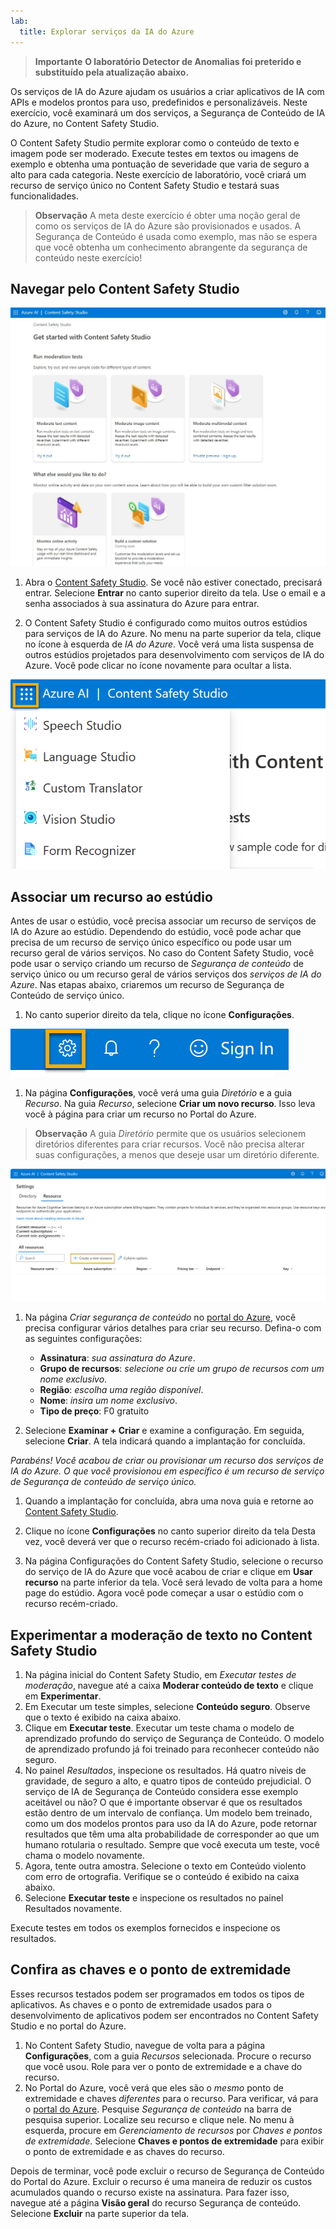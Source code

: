 ```yaml
---
lab:
  title: Explorar serviços da IA do Azure
---
```


> **Importante**
> **O laboratório Detector de Anomalias foi preterido e substituído pela atualização abaixo.**

Os serviços de IA do Azure ajudam os usuários a criar aplicativos de IA com APIs e modelos prontos para uso, predefinidos e personalizáveis. Neste exercício, você examinará um dos serviços, a Segurança de Conteúdo de IA do Azure, no Content Safety Studio. 

O Content Safety Studio permite explorar como o conteúdo de texto e imagem pode ser moderado. Execute testes em textos ou imagens de exemplo e obtenha uma pontuação de severidade que varia de seguro a alto para cada categoria. Neste exercício de laboratório, você criará um recurso de serviço único no Content Safety Studio e testará suas funcionalidades. 

> **Observação** A meta deste exercício é obter uma noção geral de como os serviços de IA do Azure são provisionados e usados. A Segurança de Conteúdo é usada como exemplo, mas não se espera que você obtenha um conhecimento abrangente da segurança de conteúdo neste exercício!

## Navegar pelo Content Safety Studio 

![Captura de tela da página de aterrissagem do estúdio de segurança de conteúdo.](./media/content-safety/content-safety-getting-started.png)


1. Abra o [Content Safety Studio](https://contentsafety.cognitive.azure.com?azure-portal=true). Se você não estiver conectado, precisará entrar. Selecione **Entrar** no canto superior direito da tela. Use o email e a senha associados à sua assinatura do Azure para entrar. 

1. O Content Safety Studio é configurado como muitos outros estúdios para serviços de IA do Azure. No menu na parte superior da tela, clique no ícone à esquerda de *IA do Azure*. Você verá uma lista suspensa de outros estúdios projetados para desenvolvimento com serviços de IA do Azure. Você pode clicar no ícone novamente para ocultar a lista.

![Uma captura de tela do menu do Content Safety Studio com uma seleção de alternância aberta para alternar para outros estúdios.](./media/content-safety/studio-toggle-icon.png)  

## Associar um recurso ao estúdio 

Antes de usar o estúdio, você precisa associar um recurso de serviços de IA do Azure ao estúdio. Dependendo do estúdio, você pode achar que precisa de um recurso de serviço único específico ou pode usar um recurso geral de vários serviços. No caso do Content Safety Studio, você pode usar o serviço criando um recurso de *Segurança de conteúdo* de serviço único ou um recurso geral de vários serviços dos *serviços de IA do Azure*. Nas etapas abaixo, criaremos um recurso de Segurança de Conteúdo de serviço único. 

1. No canto superior direito da tela, clique no ícone **Configurações**. 

![Uma captura de tela do ícone de configurações no canto superior direito da tela, ao lado dos ícones de sino, ponto de interrogação e sorriso.](./media/content-safety/settings-toggle.png)

1. Na página **Configurações**, você verá uma guia *Diretório* e a guia *Recurso*. Na guia *Recurso*, selecione **Criar um novo recurso**. Isso leva você à página para criar um recurso no Portal do Azure.

> **Observação** A guia *Diretório* permite que os usuários selecionem diretórios diferentes para criar recursos. Você não precisa alterar suas configurações, a menos que deseje usar um diretório diferente. 

![Captura de tela de onde selecionar criar um recurso na página de configurações do Content Safety Studio.](./media/content-safety/create-new-resource-from-studio.png)

1. Na página *Criar segurança de conteúdo* no [portal do Azure](https://portal.azure.com?auzre-portal=true), você precisa configurar vários detalhes para criar seu recurso. Defina-o com as seguintes configurações:
    - **Assinatura**: *sua assinatura do Azure*.
    - **Grupo de recursos**: *selecione ou crie um grupo de recursos com um nome exclusivo*.
    - **Região**: *escolha uma região disponível*.
    - **Nome**: *insira um nome exclusivo*.
    - **Tipo de preço**: F0 gratuito

1. Selecione **Examinar + Criar** e examine a configuração. Em seguida, selecione **Criar**. A tela indicará quando a implantação for concluída. 

*Parabéns! Você acabou de criar ou provisionar um recurso dos serviços de IA do Azure. O que você provisionou em específico é um recurso de serviço de Segurança de conteúdo de serviço único.*

1. Quando a implantação for concluída, abra uma nova guia e retorne ao [Content Safety Studio](https://contentsafety.cognitive.azure.com?azure-portal=true). 

1. Clique no ícone **Configurações** no canto superior direito da tela Desta vez, você deverá ver que o recurso recém-criado foi adicionado à lista.  

1. Na página Configurações do Content Safety Studio, selecione o recurso do serviço de IA do Azure que você acabou de criar e clique em **Usar recurso** na parte inferior da tela. Você será levado de volta para a home page do estúdio. Agora você pode começar a usar o estúdio com o recurso recém-criado.

## Experimentar a moderação de texto no Content Safety Studio

1. Na página inicial do Content Safety Studio, em *Executar testes de moderação*, navegue até a caixa **Moderar conteúdo de texto** e clique em **Experimentar**.
1. Em Executar um teste simples, selecione **Conteúdo seguro**. Observe que o texto é exibido na caixa abaixo. 
1. Clique em **Executar teste**. Executar um teste chama o modelo de aprendizado profundo do serviço de Segurança de Conteúdo. O modelo de aprendizado profundo já foi treinado para reconhecer conteúdo não seguro.
1. No painel *Resultados*, inspecione os resultados. Há quatro níveis de gravidade, de seguro a alto, e quatro tipos de conteúdo prejudicial. O serviço de IA de Segurança de Conteúdo considera esse exemplo aceitável ou não? O que é importante observar é que os resultados estão dentro de um intervalo de confiança. Um modelo bem treinado, como um dos modelos prontos para uso da IA do Azure, pode retornar resultados que têm uma alta probabilidade de corresponder ao que um humano rotularia o resultado. Sempre que você executa um teste, você chama o modelo novamente. 
1. Agora, tente outra amostra. Selecione o texto em Conteúdo violento com erro de ortografia. Verifique se o conteúdo é exibido na caixa abaixo.
1. Selecione **Executar teste** e inspecione os resultados no painel Resultados novamente. 

Execute testes em todos os exemplos fornecidos e inspecione os resultados.

## Confira as chaves e o ponto de extremidade

Esses recursos testados podem ser programados em todos os tipos de aplicativos. As chaves e o ponto de extremidade usados para o desenvolvimento de aplicativos podem ser encontrados no Content Safety Studio e no portal do Azure. 

1. No Content Safety Studio, navegue de volta para a página **Configurações**, com a guia *Recursos* selecionada. Procure o recurso que você usou. Role para ver o ponto de extremidade e a chave do recurso. 
1. No Portal do Azure, você verá que eles são o *mesmo* ponto de extremidade e chaves *diferentes* para o recurso. Para verificar, vá para o [portal do Azure](https://portal.azure.com?auzre-portal=true). Pesquise *Segurança de conteúdo* na barra de pesquisa superior. Localize seu recurso e clique nele. No menu à esquerda, procure em *Gerenciamento de recursos* por *Chaves e pontos de extremidade*. Selecione **Chaves e pontos de extremidade** para exibir o ponto de extremidade e as chaves do recurso. 

Depois de terminar, você pode excluir o recurso de Segurança de Conteúdo do Portal do Azure. Excluir o recurso é uma maneira de reduzir os custos acumulados quando o recurso existe na assinatura. Para fazer isso, navegue até a página **Visão geral** do recurso Segurança de conteúdo. Selecione **Excluir** na parte superior da tela. 
